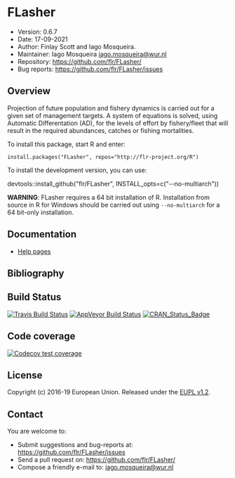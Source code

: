 # FLasher
- Version: 0.6.7
- Date: 17-09-2021
- Author: Finlay Scott and Iago Mosqueira.
- Maintainer: Iago Mosqueira <iago.mosqueira@wur.nl>
- Repository: <https://github.com/flr/FLasher/>
- Bug reports: <https://github.com/flr/FLasher/issues>

## Overview

Projection of future population and fishery dynamics is carried out for a given set of management targets. A system of equations is solved, using Automatic Differentation (AD), for the levels of effort by fishery/fleet that will result in the required abundances, catches or fishing mortalities.

To install this package, start R and enter:

	install.packages("FLasher", repos="http://flr-project.org/R")

To install the development version, you can use:

  devtools::install_github("flr/FLasher", INSTALL_opts=c("--no-multiarch"))

**WARNING**: FLasher requires a 64 bit installation of R. Installation from source in R for Windows should be carried out using `--no-multiarch` for a 64 bit-only installation.

## Documentation
- [Help pages](http://flr-project.org/FLasher)

## Bibliography

## Build Status
[![Travis Build Status](https://travis-ci.org/flr/FLasher.svg?branch=master)](https://travis-ci.org/flr/FLasher)
[![AppVeyor Build Status](https://ci.appveyor.com/api/projects/status/github/flr/FLasher?branch=master&svg=true)](https://ci.appveyor.com/project/flr/FLasher)
[![CRAN_Status_Badge](http://www.r-pkg.org/badges/version/FLasher)](https://cran.r-project.org/package=FLasher)

## Code coverage

[![Codecov test coverage](https://codecov.io/gh/flr/FLasher/branch/master/graph/badge.svg)](https://codecov.io/gh/flr/FLasher?branch=master)

## License
Copyright (c) 2016-19 European Union. Released under the [EUPL v1.2](https://eupl.eu/1.2/en/).

## Contact
You are welcome to:

- Submit suggestions and bug-reports at: <https://github.com/flr/FLasher/issues>
- Send a pull request on: <https://github.com/flr/FLasher/>
- Compose a friendly e-mail to: <iago.mosqueira@wur.nl>
